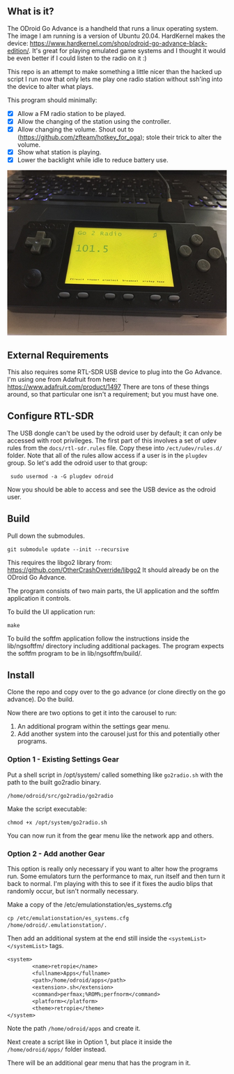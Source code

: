 ## What is it?
The ODroid Go Advance is a handheld that runs a linux operating system. The image I am running is a version of Ubuntu 20.04. HardKernel makes the device: https://www.hardkernel.com/shop/odroid-go-advance-black-edition/. It's great for playing emulated game systems and I thought it would be even better if I could listen to the radio on it :)

This repo is an attempt to make something a little nicer than the hacked up script I run now that only lets me play one radio station without ssh'ing into the device to alter what plays.

This program should minimally:

- [X] Allow a FM radio station to be played.
- [X] Allow the changing of the station using the controller.
- [X] Allow changing the volume. Shout out to (https://github.com/zfteam/hotkey_for_oga); stole their trick to alter the volume.
- [X] Show what station is playing.
- [X] Lower the backlight while idle to reduce battery use.

![Go 2 Radio](/docs/go2radio_web.jpg)

## External Requirements
This also requires some RTL-SDR USB device to plug into the Go Advance. I'm using one from Adafruit from here: https://www.adafruit.com/product/1497 There are tons of these things around, so that particular one isn't a requirement; but you must have one.

## Configure RTL-SDR
The USB dongle can't be used by the odroid user by default; it can only be accessed with root privileges. The first part of this involves a set of udev rules from the `docs/rtl-sdr.rules` file. Copy these into `/ect/udev/rules.d/` folder. Note that all of the rules allow access if a user is in the `plugdev` group. So let's add the odroid user to that group:

     sudo usermod -a -G plugdev odroid

Now you should be able to access and see the USB device as the odroid user.

## Build

Pull down the submodules.

    git submodule update --init --recursive

This requires the libgo2 library from: https://github.com/OtherCrashOverride/libgo2 It should already be on the ODroid Go Advance.

The program consists of two main parts, the UI application and the softfm application it controls.

To build the UI application run:

    make


To build the softfm application follow the instructions inside the lib/ngsoftfm/ directory including additional packages. The program expects the softfm program to be in lib/ngsoftfm/build/.

## Install

Clone the repo and copy over to the go advance (or clone directly on the go advance). Do the build.

Now there are two options to get it into the carousel to run:

1. An additional program within the settings gear menu.
2. Add another system into the carousel just for this and potentially other programs.

### Option 1 - Existing Settings Gear

Put a shell script in /opt/system/ called something like `go2radio.sh` with the path to the built go2radio binary.

    /home/odroid/src/go2radio/go2radio

Make the script executable:

    chmod +x /opt/system/go2radio.sh

You can now run it from the gear menu like the network app and others.

### Option 2 - Add another Gear
This option is really only necessary if you want to alter how the programs run. Some emulators turn the performance to max, run itself and then turn it back to normal. I'm playing with this to see if it fixes the audio blips that randomly occur, but isn't normally necessary.

Make a copy of the /etc/emulationstation/es_systems.cfg

    cp /etc/emulationstation/es_systems.cfg /home/odroid/.emulationstation/.

Then add an additional system at the end still inside the `<systemList> </systemList>` tags.

    <system>
            <name>retropie</name>
            <fullname>Apps</fullname>
            <path>/home/odroid/apps</path>
            <extension>.sh</extension>
            <command>perfmax;%ROM%;perfnorm</command>
            <platform></platform>
            <theme>retropie</theme>
    </system>

Note the path `/home/odroid/apps` and create it.

Next create a script like in Option 1, but place it inside the `/home/odroid/apps/` folder instead.

There will be an additional gear menu that has the program in it.